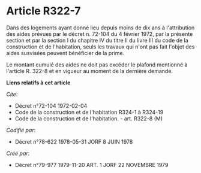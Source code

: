 # Article R322-7

Dans des logements ayant donné lieu depuis moins de dix ans à l'attribution des aides prévues par le décret n. 72-104 du 4
février 1972, par la présente section et par la section I du chapitre IV du titre II du livre III du code de la construction
et de l'habitation, seuls les travaux qui n'ont pas fait l'objet des aides susvisées peuvent bénéficier de la prime.

Le montant cumulé des aides ne doit pas excéder le plafond mentionné à l'article R. 322-8 et en vigueur au moment de la
dernière demande.

**Liens relatifs à cet article**

_Cite_:

  - Décret n°72-104 1972-02-04
  - Code de la construction et de l'habitation R324-1 à R324-19
  - Code de la construction et de l'habitation. - art. R322-8 (M)

_Codifié par_:

  - Décret n°78-622 1978-05-31 JORF 8 JUIN 1978

_Créé par_:

  - Décret n°79-977 1979-11-20 ART. 1 JORF 22 NOVEMBRE 1979
